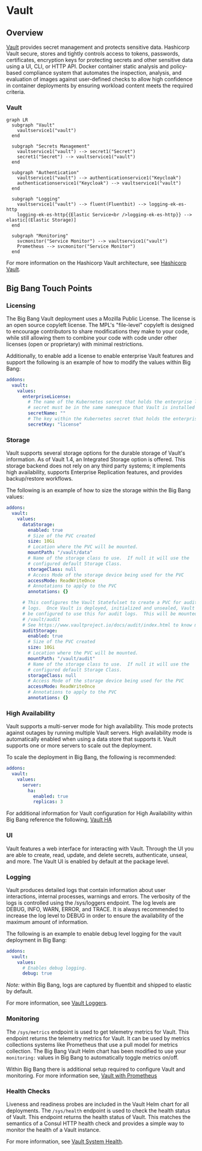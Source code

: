 # Vault

## Overview

[Vault](https://www.vaultproject.io/) provides secret management and protects sensitive data. Hashicorp Vault secure, stores and tightly controls access to tokens, passwords, certificates, encryption keys for protecting secrets and other sensitive data using a UI, CLI, or HTTP API.
Docker container static analysis and policy-based compliance system that automates the inspection, analysis, and evaluation of images against user-defined checks to allow high confidence in container deployments by ensuring workload content meets the required criteria.

### Vault

```mermaid
graph LR
  subgraph "Vault"
    vaultservice1("vault")
  end

  subgraph "Secrets Management"
    vaultservice1("vault") --> secret1("Secret")
    secret1("Secret") --> vaultservice1("vault")
  end

  subgraph "Authentication"
    vaultservice1("vault") --> authenticationservice1("Keycloak")
    authenticationservice1("Keycloak") --> vaultservice1("vault")
  end

  subgraph "Logging"
    vaultservice1("vault") --> fluent(Fluentbit) --> logging-ek-es-http
    logging-ek-es-http{{Elastic Service<br />logging-ek-es-http}} --> elastic[(Elastic Storage)]
  end

  subgraph "Monitoring"
    svcmonitor("Service Monitor") --> vaultservice1("vault")
    Prometheus --> svcmonitor("Service Monitor")
  end
```

For more information on the Hashicorp Vault architecture, see [Hashicorp Vault](https://www.vaultproject.io/docs/internals/architecture).

## Big Bang Touch Points

### Licensing

The Big Bang Vault deployment uses a Mozilla Public License. The license is an open source copyleft license. The MPL's "file-level" copyleft is designed to encourage contributors to share modifications they make to your code, while still allowing them to combine your code with code under other licenses (open or proprietary) with minimal restrictions.

Additionally, to enable add a license to enable enterprise Vault features and support the following is an example of how to modify the values within Big Bang:

```yaml
addons:
  vault:
    values:
      enterpriseLicense:
        # The name of the Kubernetes secret that holds the enterprise license. The
        # secret must be in the same namespace that Vault is installed into.
        secretName: ""
        # The key within the Kubernetes secret that holds the enterprise license.
        secretKey: "license"
```

### Storage

Vault supports several storage options for the durable storage of Vault's information. As of Vault 1.4, an Integrated Storage option is offered. This storage backend does not rely on any third party systems; it implements high availability, supports Enterprise Replication features, and provides backup/restore workflows.

The following is an example of how to size the storage within the Big Bang values:

```yaml
addons:
  vault:
    values:
      dataStorage:
        enabled: true
        # Size of the PVC created
        size: 10Gi
        # Location where the PVC will be mounted.
        mountPath: "/vault/data"
        # Name of the storage class to use.  If null it will use the
        # configured default Storage Class.
        storageClass: null
        # Access Mode of the storage device being used for the PVC
        accessMode: ReadWriteOnce
        # Annotations to apply to the PVC
        annotations: {}

      # This configures the Vault Statefulset to create a PVC for audit
      # logs.  Once Vault is deployed, initialized and unsealed, Vault must
      # be configured to use this for audit logs.  This will be mounted to
      # /vault/audit
      # See https://www.vaultproject.io/docs/audit/index.html to know more
      auditStorage:
        enabled: true
        # Size of the PVC created
        size: 10Gi
        # Location where the PVC will be mounted.
        mountPath: "/vault/audit"
        # Name of the storage class to use.  If null it will use the
        # configured default Storage Class.
        storageClass: null
        # Access Mode of the storage device being used for the PVC
        accessMode: ReadWriteOnce
        # Annotations to apply to the PVC
        annotations: {}            
```

### High Availability

Vault supports a multi-server mode for high availability. This mode protects against outages by running multiple Vault servers. High availability mode is automatically enabled when using a data store that supports it.
Vault supports one or more servers to scale out the deployment.

To scale the deployment in Big Bang, the following is recommended:

```yaml
addons:
  vault:
    values:
      server:
        ha:
          enabled: true
          replicas: 3
```

For additional information for Vault configuration for High Availability within Big Bang reference the following, [Vault HA](https://repo1.dso.mil/platform-one/big-bang/apps/sandbox/vault/-/blob/main/docs/production-ha.md)

### UI

Vault features a web interface for interacting with Vault. Through the UI you are able to create, read, update, and delete secrets, authenticate, unseal, and more. The Vault UI is enabled by default at the package level.

### Logging

Vault produces detailed logs that contain information about user interactions, internal processes, warnings and errors. The verbosity of the logs is controlled using the /sys/loggers endpoint. The log levels are DEBUG, INFO, WARN, ERROR, and TRACE. It is always recommended to increase the log level to DEBUG in order to ensure the availability of the maximum amount of information.

The following is an example to enable debug level logging for the vault deployment in Big Bang:

```yaml
addons:
  vault:
    values:
      # Enables debug logging.
      debug: true
```

_Note:_ within Big Bang, logs are captured by fluentbit and shipped to elastic by default.

For more information, see [Vault Loggers](https://www.vaultproject.io/api-docs/system/loggers).

### Monitoring

The `/sys/metrics` endpoint is used to get telemetry metrics for Vault. This endpoint returns the telemetry metrics for Vault. It can be used by metrics collections systems like Prometheus that use a pull model for metrics collection. The Big Bang Vault Helm chart has been modified to use your `monitoring:` values in Big Bang to automatically toggle metrics on/off.

Within Big Bang there is additional setup required to configure Vault and monitoring. For more information see, [Vault with Prometheus](https://repo1.dso.mil/platform-one/big-bang/apps/sandbox/vault/-/blob/main/docs/PROMETHEUS.md)

### Health Checks

Liveness and readiness probes are included in the Vault Helm chart for all deployments. The `/sys/health` endpoint is used to check the health status of Vault. This endpoint returns the health status of Vault. This matches the semantics of a Consul HTTP health check and provides a simple way to monitor the health of a Vault instance.

For more information, see [Vault System Health](https://www.vaultproject.io/api-docs/system/health).
